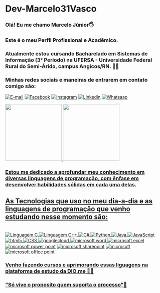 # Dev-Marcelo31Vasco

 
 ### Olá! Eu me chamo Marcelo Júnior🖐️
 ### Este é o meu Perfil Profissional e Acadêmico. 
 
 ### Atualmente estou cursando Bacharelado em Sistemas de Informação (3° Período) na UFERSA - Universidade Federal Rural do Semi-Árido, campus Angicos/RN. 👨‍🎓



### Minhas redes sociais e maneiras de entrarem em contato comigo são:

[![E-mail](https://img.shields.io/badge/Gmail-D14836?style=for-the-badge&logo=gmail&logoColor=white)](macelo17@gmail.com)
[![Facebook](https://img.shields.io/badge/Facebook-1877F2?style=for-the-badge&logo=facebook&logoColor=white)](https://www.facebook.com/marcelo.junior.71404/)
[![Instagram](https://img.shields.io/badge/Instagram-E4405F?style=for-the-badge&logo=instagram&logoColor=white)](https://www.instagram.com/marcelocrvg31/)
[![Linkedin](https://img.shields.io/badge/LinkedIn-0077B5?style=for-the-badge&logo=linkedin&logoColor=white)](https://www.linkedin.com/in/marcelo-vitorino-dantas-j%C3%BAnior-6780b4249/)
[![Whatsaap](https://img.shields.io/badge/WhatsApp-25D366?style=for-the-badge&logo=whatsapp&logoColor=white)](84996663080)

 <div>
  <a href="https://github.com/marcelo31vasco">
  <img height="180em" src="https://github-readme-stats.vercel.app/api?username=marcelo31vasco&show_icons=true&theme=dracula&include_all_commits=true&count_private=true"/>
  <img height="180em" src="https://github-readme-stats.vercel.app/api/top-langs/?username=marcelo31vasco&layout=compact&langs_count=16&theme=dracula"/>
</div>



### Estou me dedicado a aprofundar meu conhecimento em diversas linguagens de programação, com ênfase em desenvolver habilidades sólidas em cada uma delas. 

## As Tecnologias que uso no meu dia-a-dia e as linguagens de programação que venho estudando nesse momento são:

<div style="display: inline_block"><br/>

<img align="center" alt="Linguagem C" src="https://img.shields.io/badge/C-00599C?style=for-the-badge&logo=c&logoColor=white"/>

<img align="center" alt="Linguagem C++" src="https://img.shields.io/badge/C%2B%2B-00599C?style=for-the-badge&logo=c%2B%2B&logoColor=white"/>

<img align="center" alt=" C#" src="https://img.shields.io/badge/C%23-239120?style=for-the-badge&logo=c-sharp&logoColor=white"/>

<img align="center" alt=" Python" src="https://img.shields.io/badge/Python-14354C?style=for-the-badge&logo=python&logoColor=white"/>

<img align="center" alt=" Java" src="https://img.shields.io/badge/Java-ED8B00?style=for-the-badge&logo=openjdk&logoColor=white"/>

<img align="center" alt=" JavaScript" src="https://img.shields.io/badge/JavaScript-F7DF1E?style=for-the-badge&logo=javascript&logoColor=black"/>

<img align="center" alt="html5" src="https://img.shields.io/badge/HTML5-E34F26?style=for-the-badge&logo=html5&logoColor=white"/>

<img align="center" alt="CSS" src="https://img.shields.io/badge/CSS-239120?&style=for-the-badge&logo=css3&logoColor=white"/>

<img align="center" alt="googlecloud" src="https://img.shields.io/badge/Google_Cloud-4285F4?style=for-the-badge&logo=google-cloud&logoColor=white"/>

<img align="center" alt="microsoft word" src="https://img.shields.io/badge/Microsoft_Word-2B579A?style=for-the-badge&logo=microsoft-word&logoColor=white"/>

<img align="center" alt="microsoft excel" src="https://img.shields.io/badge/Microsoft_Excel-217346?style=for-the-badge&logo=microsoft-excel&logoColor=white"/>

<img align="center" alt="microsoft power point" src="https://img.shields.io/badge/Microsoft_PowerPoint-B7472A?style=for-the-badge&logo=microsoft-powerpoint&logoColor=white"/>

<img align="center" alt="microsoft sharepoint" src="https://img.shields.io/badge/Microsoft_SharePoint-0078D4?style=for-the-badge&logo=microsoft-sharepoint&logoColor=white"/>

<img align="center" alt="microsoft" src="https://img.shields.io/badge/Microsoft-666666?style=for-the-badge&logo=microsoft&logoColor=white"/>

<img align="center" alt="microsoft office point" src="https://img.shields.io/badge/Microsoft_Office-D83B01?style=for-the-badge&logo=microsoft-office&logoColor=white"/>



### Venho fazendo cursos e aprimorando essas liguagens na plataforma de estudo da DIO.me 👨‍💻

### "Só vive o proposito quem suporta o processo"🙏

